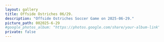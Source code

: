 ```yaml
---
layout: gallery
title: Offside Ostriches 06/29.
description: "Offside Ostriches Soccer Game on 2025-06-29."
picture_path: 002025-6-29
#google_photos_album: "https://photos.google.com/share/your-album-link"
private: false
---
```

